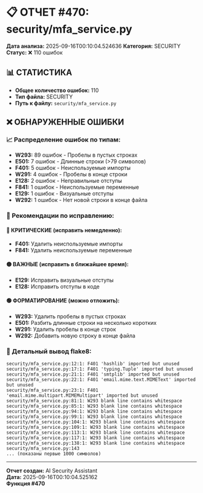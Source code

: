 # 📋 ОТЧЕТ #470: security/mfa_service.py

**Дата анализа:** 2025-09-16T00:10:04.524636
**Категория:** SECURITY
**Статус:** ❌ 110 ошибок

## 📊 СТАТИСТИКА

- **Общее количество ошибок:** 110
- **Тип файла:** SECURITY
- **Путь к файлу:** `security/mfa_service.py`

## ❌ ОБНАРУЖЕННЫЕ ОШИБКИ

### 📈 Распределение ошибок по типам:

- **W293:** 89 ошибок - Пробелы в пустых строках
- **E501:** 7 ошибок - Длинные строки (>79 символов)
- **F401:** 5 ошибок - Неиспользуемые импорты
- **W291:** 4 ошибок - Пробелы в конце строки
- **E128:** 2 ошибок - Неправильные отступы
- **F841:** 1 ошибок - Неиспользуемые переменные
- **E129:** 1 ошибок - Визуальные отступы
- **W292:** 1 ошибок - Нет новой строки в конце файла

### 🎯 Рекомендации по исправлению:

#### 🔴 КРИТИЧЕСКИЕ (исправить немедленно):
- **F401:** Удалить неиспользуемые импорты
- **F841:** Удалить неиспользуемые переменные

#### 🟡 ВАЖНЫЕ (исправить в ближайшее время):
- **E129:** Исправить визуальные отступы
- **E128:** Исправить отступы в коде

#### 🟢 ФОРМАТИРОВАНИЕ (можно отложить):
- **W293:** Удалить пробелы в пустых строках
- **E501:** Разбить длинные строки на несколько коротких
- **W291:** Удалить пробелы в конце строк
- **W292:** Добавить новую строку в конце файла

### 📝 Детальный вывод flake8:

```
security/mfa_service.py:12:1: F401 'hashlib' imported but unused
security/mfa_service.py:17:1: F401 'typing.Tuple' imported but unused
security/mfa_service.py:21:1: F401 'smtplib' imported but unused
security/mfa_service.py:22:1: F401 'email.mime.text.MIMEText' imported but unused
security/mfa_service.py:23:1: F401 'email.mime.multipart.MIMEMultipart' imported but unused
security/mfa_service.py:81:1: W293 blank line contains whitespace
security/mfa_service.py:85:1: W293 blank line contains whitespace
security/mfa_service.py:94:1: W293 blank line contains whitespace
security/mfa_service.py:99:1: W293 blank line contains whitespace
security/mfa_service.py:104:1: W293 blank line contains whitespace
security/mfa_service.py:109:1: W293 blank line contains whitespace
security/mfa_service.py:113:1: W293 blank line contains whitespace
security/mfa_service.py:117:1: W293 blank line contains whitespace
security/mfa_service.py:138:1: W293 blank line contains whitespace
security/mfa_service.py:143
... (показаны первые 1000 символов)
```

---
**Отчет создан:** AI Security Assistant  
**Дата:** 2025-09-16T00:10:04.525162  
**Функция #470**
